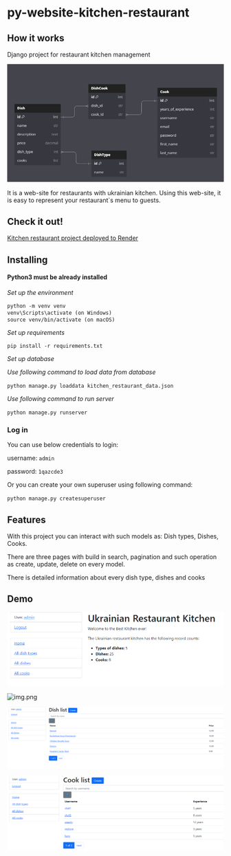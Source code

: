# py-website-kitchen-restaurant 
## How it works
Django project for restaurant kitchen management

![img_1.png](images/diagram.png)

It is a web-site for restaurants with ukrainian kitchen.
Using this web-site, it is easy to represent your restaurant`s menu to guests.

## Check it out!

[Kitchen restaurant project deployed to Render](https://kitchen-restaurant.onrender.com)

## Installing
#### Python3 must be already installed

_Set up the environment_

```
python -m venv venv
venv\Scripts\activate (on Windows)
source venv/bin/activate (on macOS)
```
_Set up requirements_
```
pip install -r requirements.txt
```
_Set up database_

_Use following command to load data from database_ 

`python manage.py loaddata kitchen_restaurant_data.json`

_Use following command to run server_

`python manage.py runserver`

### Log in
You can use below credentials to login:

username: `admin`

password: `1qazcde3`

Or you can create your own superuser using following command:

`python manage.py createsuperuser`

## Features

With this project you can interact with such models as: Dish types, Dishes, Cooks.

There are three pages with build in search, pagination and such operation as create, update, delete on every model.

There is detailed information about every dish type, dishes and cooks


## Demo
![img.png](images/home_page.png)


![img.png](img.png)


![img_3.png](images/dish_list.png)


![img_4.png](images/cook_page.png)

